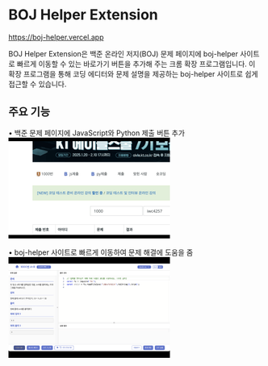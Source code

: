 # BOJ Helper Extension

<https://boj-helper.vercel.app>

BOJ Helper Extension은 백준 온라인 저지(BOJ) 문제 페이지에 boj-helper 사이트로 빠르게 이동할 수 있는 바로가기 버튼을 추가해 주는 크롬 확장 프로그램입니다.
이 확장 프로그램을 통해 코딩 에디터와 문제 설명을 제공하는 boj-helper 사이트로 쉽게 접근할 수 있습니다.

## 주요 기능

• 백준 문제 페이지에 JavaScript와 Python 제출 버튼 추가
  <img height="200" src="./assets/buttons.png">

• boj-helper 사이트로 빠르게 이동하여 문제 해결에 도움을 줌
  <img height="200" src="./assets/boj-helper.png">
